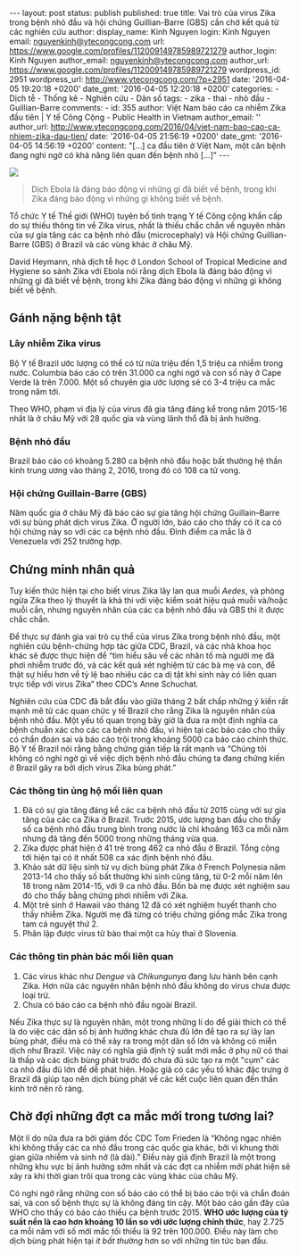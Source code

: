 --- layout: post status: publish published: true title: Vai trò của
virus Zika trong bệnh nhỏ đầu và hội chứng Guillian-Barre (GBS) cần chờ
kết quả từ các nghiên cứu author: display\_name: Kinh Nguyen login: Kinh
Nguyen email: nguyenkinh@ytecongcong.com url:
https://www.google.com/profiles/112009149785989721279 author\_login:
Kinh Nguyen author\_email: nguyenkinh@ytecongcong.com author\_url:
https://www.google.com/profiles/112009149785989721279 wordpress\_id:
2951 wordpress\_url: http://www.ytecongcong.com/?p=2951 date:
'2016-04-05 19:20:18 +0200' date\_gmt: '2016-04-05 12:20:18 +0200'
categories: - Dịch tễ - Thống kê - Nghiên cứu - Dân số tags: - zika -
thai - nhỏ đầu - Guillian-Barre comments: - id: 355 author: Việt Nam báo
cáo ca nhiễm Zika đầu tiên | Y tế Công Cộng - Public Health in Vietnam
author\_email: '' author\_url:
http://www.ytecongcong.com/2016/04/viet-nam-bao-cao-ca-nhiem-zika-dau-tien/
date: '2016-04-05 21:56:19 +0200' date\_gmt: '2016-04-05 14:56:19 +0200'
content: "\[…\] ca đầu tiên ở Việt Nam, một căn bệnh đang nghi ngờ có
khả năng liên quan đến bệnh nhỏ \[…\]" ---

![](http://www.cdc.gov/zika/images/banner2.jpg)

> Dịch Ebola là đáng báo động vì những gì đã biết về bệnh, trong khi
> Zika đáng báo động vì những gì không biết về bệnh.

Tổ chức Y tế Thế giới (WHO) tuyên bố tình trạng Y tế Công cộng khẩn cấp
do sự thiếu thông tin về Zika virus, nhất là thiếu chắc chắn về nguyên
nhân của sự gia tăng các ca bệnh nhỏ đầu (microcephaly) và Hội chứng
Guillian-Barre (GBS) ở Brazil và các vùng khác ở châu Mỹ.

David Heymann, nhà dịch tễ học ở London School of Tropical Medicine and
Hygiene so sánh Zika với Ebola nói rằng dịch Ebola là đáng báo động vì
những gì đã biết về bệnh, trong khi Zika đáng báo động vì những gì không
biết về bệnh.

Gánh nặng bệnh tật
------------------

### Lây nhiễm Zika virus

Bộ Y tế Brazil ước lượng có thể có từ nửa triệu đến 1,5 triệu ca nhiễm
trong nước. Columbia báo cáo có trên 31.000 ca nghi ngờ và con số này ở
Cape Verde là trên 7.000. Một số chuyên gia ước lượng sẽ có 3-4 triệu ca
mắc trong năm tới.

Theo WHO, phạm vi địa lý của virus đã gia tăng đáng kể trong năm 2015-16
nhất là ở châu Mỹ với 28 quốc gia và vùng lãnh thổ đã bị ảnh hưởng.

### Bệnh nhỏ đầu

Brazil báo cáo có khoảng 5.280 ca bệnh nhỏ đầu hoặc bất thường hệ thần
kinh trung ương vào tháng 2, 2016, trong đó có 108 ca tử vong.

### Hội chứng Guillain-Barre (GBS)

Năm quốc gia ở châu Mỹ đã báo cáo sự gia tăng hội chứng Guillain–Barre
với sự bùng phát dịch virus Zika. Ở người lớn, báo cáo cho thấy có ít ca
có hội chứng này so với các ca bệnh nhỏ đầu. Đỉnh điểm ca mắc là ở
Venezuela với 252 trường hợp.

Chứng minh nhân quả
-------------------

Tuy kiến thức hiện tại cho biết virus Zika lây lan qua muỗi *Aedes*, và
phòng ngừa Zika theo lý thuyết là khả thi với việc kiểm soát hiệu quả
muỗi và/hoặc muỗi cắn, nhưng nguyên nhân của các ca bệnh nhỏ đầu và GBS
thì ít được chắc chắn.

Để thực sự đánh gia vai trò cụ thể của virus Zika trong bệnh nhỏ đầu,
một nghiên cứu bệnh-chứng hợp tác giữa CDC, Brazil, và các nhà khoa học
khác sẽ được thực hiện để “tìm hiểu sâu về các nhân tố mà người mẹ đã
phơi nhiễm trước đó, và các kết quả xét nghiệm từ các bà mẹ và con, để
thật sự hiểu hơn về tỷ lệ bao nhiêu các ca dị tật khi sinh này có liên
quan trực tiếp với virus Zika” theo CDC’s Anne Schuchat.

Nghiên cứu của CDC đã bắt đầu vào giữa tháng 2 bất chấp những ý kiến rất
mạnh mẽ từ các quan chức y tế Brazil cho rằng Zika là nguyên nhân của
bệnh nhỏ đầu. Một yếu tố quan trọng bây giờ là đưa ra một định nghĩa ca
bệnh chuẩn xác cho các ca bệnh nhỏ đầu, vì hiện tại các báo cáo cho thấy
có chẩn đoán sai và báo cáo trội trong khoảng 5000 ca báo cáo chính
thức. Bộ Y tế Brazil nói rằng bằng chứng gián tiếp là rất mạnh và “Chúng
tôi không có nghi ngờ gì về việc dịch bệnh nhỏ đầu chúng ta đang chứng
kiến ở Brazil gây ra bởi dịch virus Zika bùng phát.”

### Các thông tin ủng hộ mối liên quan

1.  Đã có sự gia tăng đáng kể các ca bệnh nhỏ đầu từ 2015 cùng với sự
    gia tăng của các ca Zika ở Brazil. Trước 2015, ước lượng ban đầu cho
    thấy số ca bệnh nhỏ đầu trung bình trong nước là chỉ khoảng 163 ca
    mỗi năm nhưng đã tăng đến 5000 trong những tháng vừa qua.
2.  Zika được phát hiện ở 41 trẻ trong 462 ca nhỏ đầu ở Brazil. Tổng
    cộng tới hiện tại có ít nhất 508 ca xác định bệnh nhỏ đầu.
3.  Khảo sát dữ liệu sinh từ vụ dịch bùng phát Zika ở French Polynesia
    năm 2013-14 cho thấy số bất thường khi sinh cũng tăng, từ 0-2 mỗi
    năm lên 18 trong năm 2014-15, với 9 ca nhỏ đầu. Bốn bà mẹ được xét
    nghiệm sau đó cho thấy bằng chứng phơi nhiễm với Zika.
4.  Một trẻ sinh ở Hawaii vào tháng 12 đã có xét nghiệm huyết thanh cho
    thấy nhiễm Zika. Người mẹ đã từng có triệu chứng giống mắc Zika
    trong tam cá nguyệt thứ 2.
5.  Phân lập được virus từ bào thai một ca hủy thai ở Slovenia.

### Các thông tin phản bác mối liên quan

1.  Các virus khác như *Dengue* và *Chikungunya* đang lưu hành bên
    cạnh Zika. Hơn nữa các nguyên nhân bệnh nhỏ đầu không do virus chưa
    được loại trừ.
2.  Chưa có báo cáo ca bệnh nhỏ đầu ngoài Brazil.

Nếu Zika thực sự là nguyên nhân, một trong những lí do để giải thích có
thể là do việc các dân số bị ảnh hưởng khác chưa đủ lớn để tạo ra sự lây
lan bùng phát, điều mà có thể xảy ra trong một dân số lớn và không có
miễn dịch như Brazil. Việc này có nghĩa giả định tỷ suất mới mắc ở phụ
nữ có thai là thấp và các dịch bùng phát trước đó chưa đủ sức tạo ra một
"cụm" các ca nhỏ đầu đủ lớn để dễ phát hiện. Hoặc giả có các yếu tố khác
đặc trưng ở Brazil đã giúp tạo nên dịch bùng phát về các kết cuộc liên
quan đến thần kinh trở nên rõ ràng.

Chờ đợi những đợt ca mắc mới trong tương lai?
---------------------------------------------

Một lí do nữa đưa ra bởi giám đốc CDC Tom Frieden là “Không ngạc nhiên
khi không thấy các ca nhỏ đầu trong các quốc gia khác, bởi vì khung thời
gian giữa nhiễm và sinh nở (là dài).” Điều này giả định Brazil là một
trong những khu vực bị ảnh hưởng sớm nhất và các đợt ca nhiễm mới phát
hiện sẽ xảy ra khi thời gian trôi qua trong các vùng khác của châu Mỹ.

Có nghi ngờ rằng những con số báo cáo có thể bị báo cáo trội và chẩn
đoán sai, và con số bệnh thực sự là không đáng tin cậy. Một báo cáo gần
đây của WHO cho thấy có báo cáo thiếu ca bệnh trước 2015. **WHO ước
lượng của tỷ suất nền là cao hơn khoảng 10 lần so với ước lượng chính
thức**, hay 2.725 ca mỗi năm với số mới mắc tối thiểu là 92 trên
100.000. Điều này làm cho dịch bùng phát hiện tại *ít bất thường* hơn so
với những tin tức ban đầu.
